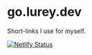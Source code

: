 # go.lurey.dev

Short-links I use for myself.

[![Netlify Status](https://api.netlify.com/api/v1/badges/60ac58c7-55b1-4828-88b5-60ce9b1b72ca/deploy-status)](https://app.netlify.com/sites/go-lurey-dev/deploys)
